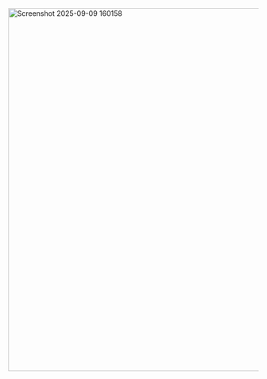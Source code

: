 
<img width="1190" height="731" alt="Screenshot 2025-09-09 160158" src="https://github.com/user-attachments/assets/90df7762-90d3-4829-8a1c-7ef2b82ba4b0" />
